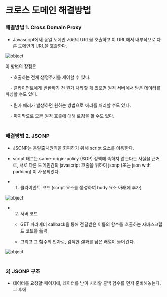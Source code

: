 # 크로스 도메인 해결방법

### 해결방법 1. Cross Domain Proxy

* Javascript에서 동일 도메인 서버의 URL을 호출하고 이 URL에서 내부적으로 다른 도메인의 URL을 호출한다.

![object](/images/develop/proxy.png "object")

이 방법의 장점은

 &nbsp;&nbsp;&nbsp; - 호출하는 전체 생명주기를 제어할 수 있다.

 &nbsp;&nbsp;&nbsp; - 클라이언트에게 반환하기 전 뭔가 처리할 게 있으면 원격 서버에서 받은 데이터를 파싱할 수도 있다.

 &nbsp;&nbsp;&nbsp; - 뭔가 에러가 발생하면 원하는 방법으로 에러를 처리할 수도 있다.

 &nbsp;&nbsp;&nbsp; - 마지막으로 모든 원격 호출에 대해 로깅을 할 수도 있다.
<br><br>

### 해결방법 2. JSONP

* JSONP는 동일출처원칙을 회피하기 위해 script 요소를 이용한다.

* script 태그는 same-origin-policy (SOP) 정책에 속하지 않는다는 사실을 근거로, 서로 다른 도메인간의 javascript 호출을 위하여 jsonp (또는 json with padding) 이 사용되었다.

* 1) 클라이언트 코드 (script 요소를 생성하여 body 요소 아래에 추가)  

 ![object](/images/develop/jsonp-client.png "object")

* 2) 서버 코드

    - GET 파라미터 callback을 통해 전달받은 이름의 함수를 호출하는 자바스크립트 코드를 출력

    - 그리고 그 함수의 인자로, 검색한 결과를 담은 배열이 들어간다.

 ![object](./../images/develop/jsonp-server.png "object")
<br><br>

### 3) JSONP 구조

* 데이터를 요청할 페이지에, 데이터를 받아 처리할 콜백 함수를 먼저 준비해놓는다. 그 후에 <script> 요소를 생성하여, 데이터 요청을 한다.
 
* 데이터 요청을 받은 페이지에서는 콜백 함수를 실행하는 스크립트를 출력한다. 이 때 callback 함수의 인자에는 요청받은 데이터가 들어가게 된다.

* Ajax와 비교하여 JSONP가 가지는 한계도 나타나는데, 바로 GET Method만을 사용할 수 있다는 점. JSONP가 <script>요소를 사용하기 때문에.. 
 
* 또한 error콜백 역시 사용할 수 없다.
  
![object](./../images/develop/jsonp.png "object")
<br><br>

### 해결방법 3. CORS (Cross-Origin Resource Sharing)

* 교차 출처 자원 공유(cross-origin resource sharing) 방식은 요청을 받은 웹서버가 허용 할 경우에는 다른 도메인의 웹 페이지 스크립트에서도 자원을 주고 받을 수 있게 해준다

* 요청하려는 URL이 외부 도메인일 경우 웹 브라우저는 preflight요청 (사전요청)을 먼저 날리게 된다
 
* preflight 요청은 실제로 요청하려는 경로와 같은 URL에 대해 OPTIONS 메서드로 요청을 미리 날려보고 요청을 할 수 있는 권한이 있는지 확인한다
 
* Client가 받은 Response header에 **Access-Control-Allow-Origin**이 포함되어 날라온다.

 ![object](./../images/develop/cors-act.png "object")
<br><br>

### 해결방법 4. 개발단계에서 Browser 실행옵션을 크로스 도메인 정책을 해제하도록 변경할 수도 있다.

![object](./../images/develop/unset-cr.png "object")
